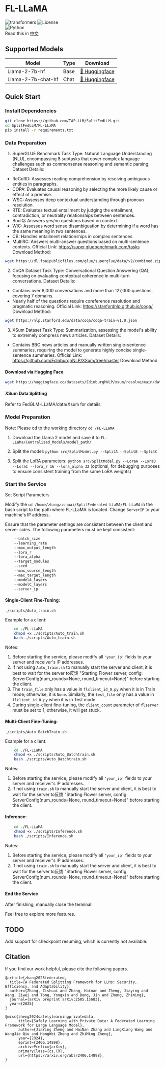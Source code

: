 # FL-LLaMA
![transformers](https://img.shields.io/badge/transformers->=4.38.0-green)
![License](https://img.shields.io/badge/license-MIT-yellow)  
![Python](https://img.shields.io/badge/Python->=3.10.4-blue)  
Read this in [中文](README.md)

## Supported Models
| Model            | Type | Download                                                                                                                                |
|------------------|------|-----------------------------------------------------------------------------------------------------------------------------------------|                                                                                                                                                                                         
| Llama-2-7b-hf    | Base | [🤗 Huggingface](https://huggingface.co/meta-llama/Llama-2-7b-hf)  |
| Llama-2-7b-chat-hf | Chat | [🤗 Huggingface](https://huggingface.co/meta-llama/Llama-2-7b-chat-hf)                                                                                                                                                                                          |

## Quick Start

### Install Dependencies
```bash
git clone https://github.com/TAP-LLM/SplitFedLLM.git
cd SplitFedLLM/FL-LLaMA
pip install -r requirements.txt
```
### Data Preparation
1. SuperGLUE Benchmark
Task Type: Natural Language Understanding (NLU), encompassing 8 subtasks that cover complex language challenges such as commonsense reasoning and semantic parsing.
Dataset Details:
- ReCoRD: Assesses reading comprehension by resolving ambiguous entities in paragraphs.
- COPA: Evaluates causal reasoning by selecting the more likely cause or effect of a premise.
- WSC: Assesses deep contextual understanding through pronoun resolution.
- RTE: Evaluates textual entailment by judging the entailment, contradiction, or neutrality relationships between sentences.
- BoolQ: Answers yes/no questions based on context.
- WiC: Assesses word sense disambiguation by determining if a word has the same meaning in two sentences.
- CB: Handles entailment relationships in complex sentences.
- MultiRC: Answers multi-answer questions based on multi-sentence contexts.
Official Link: https://super.gluebenchmark.com/tasks
Download Method:
```bash
wget https://dl.fbaipublicfiles.com/glue/superglue/data/v2/combined.zip
```

2. CoQA Dataset
Task Type: Conversational Question Answering (QA), focusing on evaluating contextual coherence in multi-turn conversations.
Dataset Details:
- Contains over 8,000 conversations and more than 127,000 questions, covering 7 domains.
- Nearly half of the questions require coreference resolution and pragmatic reasoning.
Official Link: https://stanfordnlp.github.io/coqa/
Download Method:
```bash
wget https://nlp.stanford.edu/data/coqa/coqa-train-v1.0.json
```

3. XSum Dataset
Task Type: Summarization, assessing the model's ability to extremely compress news articles.
Dataset Details:
- Contains BBC news articles and manually written single-sentence summaries, requiring the model to generate highly concise single-sentence summaries.
Official Link: https://github.com/EdinburghNLP/XSum/tree/master
Download Method:
#### Download via Hugging Face
```bash
wget https://huggingface.co/datasets/EdinburghNLP/xsum/resolve/main/data/XSUM-EMNLP18-Summary-Data-Original.tar.gz?download=true
```
#### XSum Data Splitting
Refer to FedGLM-LLaMA/data/Xsum for details.

### Model Preparation
Note: Please cd to the working directory `cd /FL-LLaMA`

1. Download the Llama 2 model and save it to `FL-LLaMa/Centralized_Models/model_path/`

2. Split the model: `python src/SplitModel.py --SplitA --SplitB --SplitC`

3. Split the LoRA parameters: `python src/SplitModel.py --LoraA --LoraB --LoraC --lora_r 16 --lora_alpha 32` (optional, for debugging purposes to ensure consistent training from the same LoRA weights)

### Start the Service
Set Script Parameters

Modify the `cd /home/zhangzishuai/SplitFederated-LLaMA/FL-LLaMA` in the bash script to the path where FL-LLaMA is located.
Change `ServerIP` to your machine's IP address.

Ensure that the parameter settings are consistent between the client and server sides. The following parameters must be kept consistent:

```bash
    --batch_size
    --learning_rate
    --max_output_length  
    --lora_r 
    --lora_alpha
    --target_modules
    --seed
    --max_source_length
    --max_target_length
    --modelA_layers
    --modelC_layers
    --server_ip
```

#### Single-Client Fine-Tuning:
`./scripts/Auto_train.sh`  

Example for a client:
```bash
    cd ./FL-LLaMA
    chmod +x ./scripts/Auto_train.sh
    bash ./scripts/Auto_train.sh
```
Notes:
1. Before starting the service, please modify all `'your_ip'` fields to your server and receiver's IP addresses.
2. If not using `Auto_train.sh` to manually start the server and client, it is best to wait for the server to反馈 "Starting Flower server, config: ServerConfig(num_rounds=None, round_timeout=None)" before starting the client.
3. The `train_file` only has a value in `flclient_id_0.py` when it is in Train mode; otherwise, it is `None`. Similarly, the `test_file` only has a value in `flclient_id_0.py` when it is in Test mode.
4. During single-client fine-tuning, the `client_count` parameter of `flserver` must be set to 1; otherwise, it will get stuck.

#### Multi-Client Fine-Tuning:
`./scripts/Auto_BatchTrain.sh`  

Example for a client:
```bash
    cd ./FL-LLaMA
    chmod +x ./scripts/Auto_Batchtrain.sh
    bash ./scripts/Auto_Batchtrain.sh
```
Notes:
1. Before starting the service, please modify all `'your_ip'` fields to your server and receiver's IP addresses.
2. If not using `train.sh` to manually start the server and client, it is best to wait for the server to反馈 "Starting Flower server, config: ServerConfig(num_rounds=None, round_timeout=None)" before starting the client.

#### Inference:

```bash
    cd ./FL-LLaMA
    chmod +x ./scripts/Inference.sh
    bash ./scripts/Inference.sh
```
Notes:
1. Before starting the service, please modify all `'your_ip'` fields to your server and receiver's IP addresses.
2. If not using `train.sh` to manually start the server and client, it is best to wait for the server to反馈 "Starting Flower server, config: ServerConfig(num_rounds=None, round_timeout=None)" before starting the client.

#### End the Service
After finishing, manually close the terminal.

Feel free to explore more features.

## TODO
Add support for checkpoint resuming, which is currently not available.

## Citation
If you find our work helpful, please cite the following papers.
```
@article{zhang2025federated,
  title={A Federated Splitting Framework for LLMs: Security, Efficiency, and Adaptability},
  author={Zhang, Zishuai and Zhang, Hainan and Zheng, Jiaying and Wang, Ziwei and Tong, Yongxin and Dong, Jin and Zheng, Zhiming},
  journal={arXiv preprint arXiv:2505.15683},
  year={2025}
}

@misc{zheng2024safelylearningprivatedata,
      title={Safely Learning with Private Data: A Federated Learning Framework for Large Language Model}, 
      author={JiaYing Zheng and HaiNan Zhang and LingXiang Wang and WangJie Qiu and HongWei Zheng and ZhiMing Zheng},
      year={2024},
      eprint={2406.14898},
      archivePrefix={arXiv},
      primaryClass={cs.CR},
      url={https://arxiv.org/abs/2406.14898}, 
}
```

